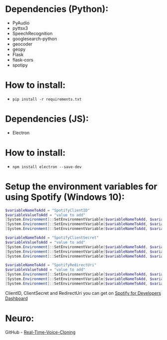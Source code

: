 # Dependencies (Python):
* PyAudio
* pyttsx3
* SpeechRecognition
* googlesearch-python
* geocoder 
* geopy
* Flask
* flask-cors
* spotipy

# How to install:
* `pip install -r requirements.txt`

# Dependencies (JS):
* Electron

# How to install:
* `npm install electron --save-dev`

# Setup the environment variables for using Spotify (Windows 10):
```PowerShell
$variableNameToAdd = "SpotifyClientID"
$variableValueToAdd = "value to add"
[System.Environment]::SetEnvironmentVariable($variableNameToAdd, $variableValueToAdd, [System.EnvironmentVariableTarget]::Machine)
[System.Environment]::SetEnvironmentVariable($variableNameToAdd, $variableValueToAdd, [System.EnvironmentVariableTarget]::Process)
[System.Environment]::SetEnvironmentVariable($variableNameToAdd, $variableValueToAdd, [System.EnvironmentVariableTarget]::User)

$variableNameToAdd = "SpotifyClientSecret"
$variableValueToAdd = "value to add"
[System.Environment]::SetEnvironmentVariable($variableNameToAdd, $variableValueToAdd, [System.EnvironmentVariableTarget]::Machine)
[System.Environment]::SetEnvironmentVariable($variableNameToAdd, $variableValueToAdd, [System.EnvironmentVariableTarget]::Process)
[System.Environment]::SetEnvironmentVariable($variableNameToAdd, $variableValueToAdd, [System.EnvironmentVariableTarget]::User)

$variableNameToAdd = "SpotifyRedirectUri"
$variableValueToAdd = "value to add"
[System.Environment]::SetEnvironmentVariable($variableNameToAdd, $variableValueToAdd, [System.EnvironmentVariableTarget]::Machine)
[System.Environment]::SetEnvironmentVariable($variableNameToAdd, $variableValueToAdd, [System.EnvironmentVariableTarget]::Process)
[System.Environment]::SetEnvironmentVariable($variableNameToAdd, $variableValueToAdd, [System.EnvironmentVariableTarget]::User)
```
ClientID, ClientSecret and RedirectUri you can get on [Spotify for Developers Dashboard](https://developer.spotify.com/dashboard)

# Neuro:
GitHub - [Real-Time-Voice-Cloning](https://github.com/CorentinJ/Real-Time-Voice-Cloning)